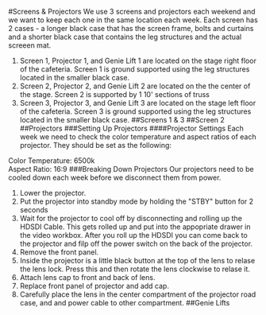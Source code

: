 #Screens & Projectors
We use 3 screens and projectors each weekend and we want to keep each one in the same location each week.  Each screen has 2 cases  - a longer black case that has the screen frame, bolts and curtains and a shorter black case that contains the leg structures and the actual screeen mat. 

1. Screen 1, Projector 1, and Genie Lift 1 are located on the stage right floor of the cafeteria. Screen 1 is ground supported using the leg structures located in the smaller black case.
2. Screen 2, Projector 2, and Genie Lift 2 are located on the the center of the stage. Screen 2 is supported by 1 10' sections of truss
3. Screen 3, Projector 3, and Genie Lift 3 are located on the stage left floor of the cafeteria. Screen 3 is ground supported using the leg structures located in the smaller black case.
##Screens 1 & 3
##Screen 2
##Projectors
###Setting Up Projectors
####Projector Settings
Each week we need to check the color temperature and aspect ratios of each projector. They should be set as the following:

Color Temperature: 6500k  
Aspect Ratio: 16:9
###Breaking Down Projectors
Our projectors need to be cooled down each week before we disconnect them from power.

1. Lower the projector. 
2. Put the projector into standby mode by holding the "STBY" button for 2 seconds 
3. Wait for the projector to cool off by disconnecting and rolling up the HDSDI Cable. This gets rolled up and put into the appopriate drawer in the video workbox. After you roll up the HDSDI you can come back to the projector and filp off the power switch on the back of the projector. 
4. Remove the front panel.
5. Inside the projector is a little black button at the top of the lens to relase the lens lock. Press this and then rotate the lens clockwise to relase it.
6. Attach lens cap to front and back of lens.
7. Replace front panel of projector and add cap.
8. Carefully place the lens in the center compartment of the projector road case, and and power cable to other compartment.
##Genie Lifts